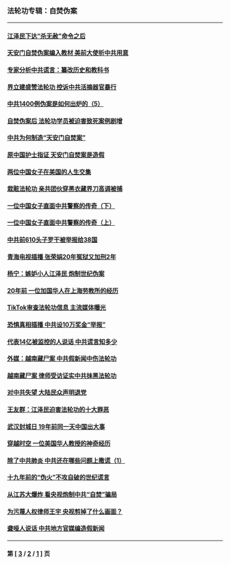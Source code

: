 ### 法轮功专辑：自焚伪案
---
#### [江泽民下达“杀无赦”命令之后](../../pages/nf5562/n13878084.md?07240430) 
#### [天安门自焚伪案编入教材 美前大使析中共用意](../../pages/nf5562/n13791932.md?07240430) 
#### [专家分析中共谎言：纂改历史和教科书](../../pages/nf5562/n13781542.md?07240430) 
#### [界立建盛赞法轮功 控诉中共活摘器官暴行](../../pages/nf5562/n13781971.md?07240430) 
#### [中共1400例伪案是如何出炉的（5）](../../pages/nf5562/n13226831.md?07240430) 
#### [自焚伪案后 法轮功学员被迫害致死案例剧增](../../pages/nf5562/n13190600.md?07240430) 
#### [中共为何制造“天安门自焚案”](../../pages/nf5562/n13183270.md?07240430) 
#### [原中国护士指证 天安门自焚案是造假](../../pages/nf5562/n13172289.md?07240430) 
#### [两位中国女子在美国的人生交集](../../pages/nf5562/n13156138.md?07240430) 
#### [栽赃法轮功 亲共团伙穿黑衣藏界刀高调被捕](../../pages/nf5562/n13073780.md?07240430) 
#### [一位中国女子直面中共警察的传奇（下）](../../pages/nf5562/n12989706.md?07240430) 
#### [一位中国女子直面中共警察的传奇（上）](../../pages/nf5562/n12985072.md?07240430) 
#### [中共前610头子罗干被举报给38国](../../pages/nf5562/n12975419.md?07240430) 
#### [青海电视插播 张荣娟20年冤狱又加刑2年](../../pages/nf5562/n12738166.md?07240430) 
#### [杨宁：嫉妒小人江泽民 炮制世纪伪案](../../pages/nf5562/n12724108.md?07240430) 
#### [20年前 一位加国华人在上海劳教所的经历](../../pages/nf5562/n12707932.md?07240430) 
#### [TikTok审查法轮功信息 主流媒体曝光](../../pages/nf5562/n12362336.md?07240430) 
#### [恐惧真相插播 中共设10万奖金“举报”](../../pages/nf5562/n12306396.md?07240430) 
#### [代表14亿被监控的人说话 中共谎言知多少](../../pages/nf5562/n12297484.md?07240430) 
#### [外媒：越南藏尸案 中共假新闻中伤法轮功](../../pages/nf5562/n12264411.md?07240430) 
#### [越南藏尸案 律师受访证实中共抹黑法轮功](../../pages/nf5562/n12261878.md?07240430) 
#### [对中共失望 大陆民众声明退党](../../pages/nf5562/n12187315.md?07240430) 
#### [王友群：江泽民迫害法轮功的十大罪恶](../../pages/nf5562/n12169074.md?07240430) 
#### [武汉封城日 19年前同一天中国出大事](../../pages/nf5562/n12150901.md?07240430) 
#### [穿越时空  一位美国华人教授的神奇经历](../../pages/nf5562/n12097460.md?07240430) 
#### [除了中共肺炎 中共还在哪些问题上撒谎（1）](../../pages/nf5562/n11955770.md?07240430) 
#### [十九年前的“伪火”不攻自破的世纪谎言](../../pages/nf5562/n11813238.md?07240430) 
#### [从江苏大爆炸 看央视炮制中共“自焚”骗局](../../pages/nf5562/n11140275.md?07240430) 
#### [为污蔑人权律师王宇 央视剪掉了什么画面？](../../pages/nf5562/n11130142.md?07240430) 
#### [聋哑人说话 中共地方官媒编造假新闻](../../pages/nf5562/n11006067.md?07240430) 

---
#### 第 [ [3](./3.md?07240430) / [2](./2.md?07240430) / [1](./1.md?07240430) ] 页

